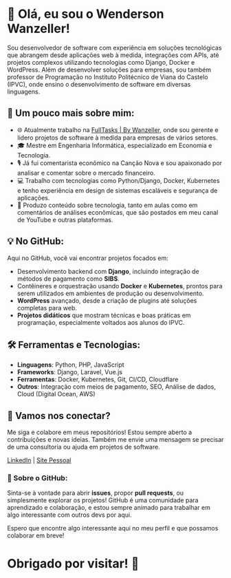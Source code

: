 # 👋 Olá, eu sou o Wenderson Wanzeller!

Sou desenvolvedor de software com experiência em soluções tecnológicas que abrangem desde aplicações web à medida, integrações com APIs, até projetos complexos utilizando tecnologias como Django, Docker e WordPress. Além de desenvolver soluções para empresas, sou também professor de Programação no Instituto Politécnico de Viana do Castelo (IPVC), onde ensino o desenvolvimento de software em diversas linguagens.

## 🚀 Um pouco mais sobre mim:
- 🌐 Atualmente trabalho na [FullTasks | By Wanzeller](https://wanzeller.com), onde sou gerente e lidero projetos de software à medida para empresas de vários setores.
- 🎓 Mestre em Engenharia Informática, especializado em Economia e Tecnologia.
- 🎙 Já fui comentarista econômico na Canção Nova e sou apaixonado por analisar e comentar sobre o mercado financeiro.
- 💻 Trabalho com tecnologias como Python/Django, Docker, Kubernetes e tenho experiência em design de sistemas escaláveis e segurança de aplicações.
- 📝 Produzo conteúdo sobre tecnologia, tanto em aulas como em comentários de análises econômicas, que são postados em meu canal de YouTube e outras plataformas.

## 💡 No GitHub:
Aqui no GitHub, você vai encontrar projetos focados em:
- Desenvolvimento backend com **Django**, incluindo integração de métodos de pagamento como **SIBS**.
- Contêineres e orquestração usando **Docker** e **Kubernetes**, prontos para serem utilizados em ambientes de produção ou desenvolvimento.
- **WordPress** avançado, desde a criação de plugins até soluções completas para web.
- **Projetos didáticos** que mostram técnicas e boas práticas em programação, especialmente voltados aos alunos do IPVC.

## 🛠 Ferramentas e Tecnologias:
- **Linguagens**: Python, PHP, JavaScript
- **Frameworks**: Django, Laravel, Vue.js
- **Ferramentas**: Docker, Kubernetes, Git, CI/CD, Cloudflare
- **Outros**: Integração com meios de pagamento, SEO, Análise de dados, Cloud (Digital Ocean, AWS)

## 👥 Vamos nos conectar?
Me siga e colabore em meus repositórios! Estou sempre aberto a contribuições e novas ideias. Também me envie uma mensagem se precisar de uma consultoria ou ajuda em projetos de software.

[LinkedIn](https://linkedin.com/in/wendersonwanzeller) | [Site Pessoal](https://wanzeller.com)

### 💬 Sobre o GitHub:
Sinta-se à vontade para abrir **issues**, propor **pull requests**, ou simplesmente explorar os projetos! GitHub é uma comunidade para aprendizado e colaboração, e estou sempre animado para trabalhar em algo interessante com outros devs por aqui.

Espero que encontre algo interessante aqui no meu perfil e que possamos colaborar em breve!

# Obrigado por visitar! 👋
